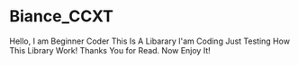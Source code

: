 # Biance_CCXT
Hello, I am Beginner Coder 
This Is A Libarary I'am Coding Just Testing How This Library Work!
Thanks You for Read. Now Enjoy It!


